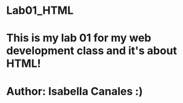 # Lab01_HTML

# This is my lab 01 for my web development class and it's about HTML!

# Author: Isabella Canales :)
